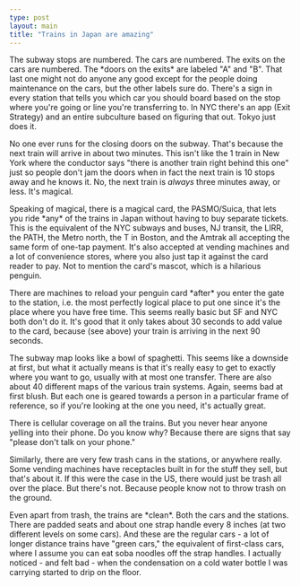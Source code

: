 ```yaml
---
type: post
layout: main
title: "Trains in Japan are amazing"
---
```

The subway stops are numbered. The cars are numbered. The exits on the cars are numbered. The \*doors on the exits\* are labeled "A" and "B". That last one might not do anyone any good except for the people doing maintenance on the cars, but the other labels sure do. There's a sign in every station that tells you which car you should board based on the stop where you're going or line you're transferring to. In NYC there's an app (Exit Strategy) and an entire subculture based on figuring that out. Tokyo just does it. 

No one ever runs for the closing doors on the subway. That's because the next train will arrive in about two minutes. This isn't like the 1 train in New York where the conductor says "there is another train right behind this one" just so people don't jam the doors when in fact the next train is 10 stops away and he knows it. No, the next train is *always* three minutes away, or less. It's magical. 

Speaking of magical, there is a magical card, the PASMO/Suica, that lets you ride \*any\* of the trains in Japan without having to buy separate tickets. This is the equivalent of the NYC subways and buses, NJ transit, the LIRR, the PATH, the Metro north, the T in Boston, and the Amtrak all accepting the same form of one-tap payment. It's also accepted at vending machines and a lot of convenience stores, where you also just tap it against the card reader to pay. Not to mention the card's mascot, which is a hilarious penguin.

There are machines to reload your penguin card \*after\* you enter the gate to the station, i.e. the most perfectly logical place to put one since it's the place where you have free time. This seems really basic but SF and NYC both don't do it. It's good that it only takes about 30 seconds to add value to the card, because (see above) your train is arriving in the next 90 seconds. 

The subway map looks like a bowl of spaghetti. This seems like a downside at first, but what it actually means is that it's really easy to get to exactly where you want to go, usually with at most one transfer. There are also about 40 different maps of the various train systems. Again, seems bad at first blush. But each one is geared towards a person in a particular frame of reference, so if you're looking at the one you need, it's actually great. 

There is cellular coverage on all the trains. But you never hear anyone yelling into their phone. Do you know why? Because there are signs that say "please don't talk on your phone."

Similarly, there are very few trash cans in the stations, or anywhere really. Some vending machines have receptacles built in for the stuff they sell, but that's about it. If this were the case in the US, there would just be trash all over the place. But there's not. Because people know not to throw trash on the ground.

Even apart from trash, the trains are \*clean\*. Both the cars and the stations. There are padded seats and about one strap handle every 8 inches (at two different levels on some cars). And these are the regular cars - a lot of longer distance trains have "green cars," the equivalent of first-class cars, where I assume you can eat soba noodles off the strap handles. I actually noticed - and felt bad - when the condensation on a cold water bottle I was carrying started to drip on the floor.